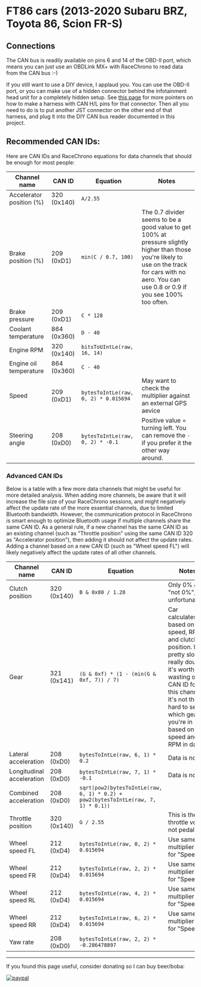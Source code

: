 # FT86 cars (2013-2020 Subaru BRZ, Toyota 86, Scion FR-S)

## Connections

The CAN bus is readily available on pins 6 and 14 of the OBD-II port, which
means you can just use an OBDLink MX+ with RaceChrono to read data from the CAN
bus :-)

If you still want to use a DIY device, I applaud you. You can use the OBD-II
port, or you can make use of a hidden connector behind the infotainment head
unit for a completely hidden setup. See
[this page](https://github.com/timurrrr/ft86/blob/main/can_bus/gen1.md)
for more pointers on how to make a harness with CAN H/L pins for that connector.
Then all you need to do is to put another JST connector on the other end of that
harness, and plug it into the DIY CAN bus reader documented in this project.

## Recommended CAN IDs:

Here are CAN IDs and RaceChrono equations for data channels that should be enough
for most people:

Channel name | CAN ID | Equation | Notes
------------ | --- | -------- | -----
Accelerator position (%) | 320 (0x140) | `A/2.55` |
Brake position (%) | 209 (0xD1) | `min(C / 0.7, 100)` | The 0.7 divider seems to be a good value to get 100% at pressure slightly higher than those you're likely to use on the track for cars with no aero. You can use 0.8 or 0.9 if you see 100% too often.
Brake pressure | 209 (0xD1) | `C * 128` |
Coolant temperature | 864 (0x360) | `D - 40` |
Engine RPM | 320 (0x140) | `bitsToUIntLe(raw, 16, 14)` |
Engine oil temperature | 864 (0x360) | `C - 40` |
Speed | 209 (0xD1) | `bytesToIntLe(raw, 0, 2) * 0.015694` | May want to check the multiplier against an external GPS aevice
Steering angle | 208 (0xD0) | `bytesToIntLe(raw, 0, 2) * -0.1` | Positive value = turning left. You can remove the `-` if you prefer it the other way around.

### Advanced CAN IDs

Below is a table with a few more data channels that might be useful for more
detailed analysis. When adding more channels, be aware that it will increase
the file size of your RaceChrono sessions, and might negatively affect the
update rate of the more essential channels, due to limited Bluetooth bandwidth.
However, the communication protocol in RaceChrono is smart enough to optimize
Bluetooth usage if multiple channels share the same CAN ID. As a general rule,
if a new channel has the same CAN ID as an existing channel (such as "Throttle
position" using the same CAN ID 320 as "Accelerator position"), then adding it
should not affect the update rates. Adding a channel based on a new CAN ID (such
as "Wheel speed FL") will likely negatively affect the update rates of all other
channels.

Channel name | CAN ID | Equation | Notes
------------ | --- | -------- | -----
Clutch position | 320 (0x140) | `B & 0x80 / 1.28` | Only 0% and "not 0%", unfortunately.
Gear | 321 (0x141) | `(G & 0xf) * (1 - (min(G & 0xf, 7)) / 7)` | Car calculates it based on speed, RPM and clutch position. It's pretty slow. I really doubt it's worth wasting one CAN ID for this channel. It's not that hard to see which gear you're in based on speed and RPM in data.
Lateral acceleration | 208 (0xD0) | `bytesToIntLe(raw, 6, 1) * 0.2` | Data is noisy.
Longitudinal acceleration | 208 (0xD0) | `bytesToIntLe(raw, 7, 1) * -0.1` | Data is noisy.
Combined acceleration | 208 (0xD0) | `sqrt(pow2(bytesToIntLe(raw, 6, 1) * 0.2) + pow2(bytesToIntLe(raw, 7, 1) * 0.1))` |
Throttle position | 320 (0x140) | `G / 2.55` | This is the throttle *valve*, not pedal.
Wheel speed FL | 212 (0xD4) | `bytesToIntLe(raw, 0, 2) * 0.015694` | Use same multiplier as for "Speed".
Wheel speed FR | 212 (0xD4) | `bytesToIntLe(raw, 2, 2) * 0.015694` | Use same multiplier as for "Speed".
Wheel speed RL | 212 (0xD4) | `bytesToIntLe(raw, 4, 2) * 0.015694` | Use same multiplier as for "Speed".
Wheel speed RR | 212 (0xD4) | `bytesToIntLe(raw, 6, 2) * 0.015694` | Use same multiplier as for "Speed".
Yaw rate | 208 (0xD0) | `bytesToIntLe(raw, 2, 2) * -0.286478897` |

---

If you found this page useful, consider donating so I can buy beer/boba:
 
[![paypal](https://www.paypalobjects.com/en_US/i/btn/btn_donateCC_LG.gif)](https://www.paypal.com/donate?business=ZKULAWZFJKCES&item_name=Donation+to+support+the+RaceChronoDiyBleDevice+project+on+GitHub&currency_code=USD)
